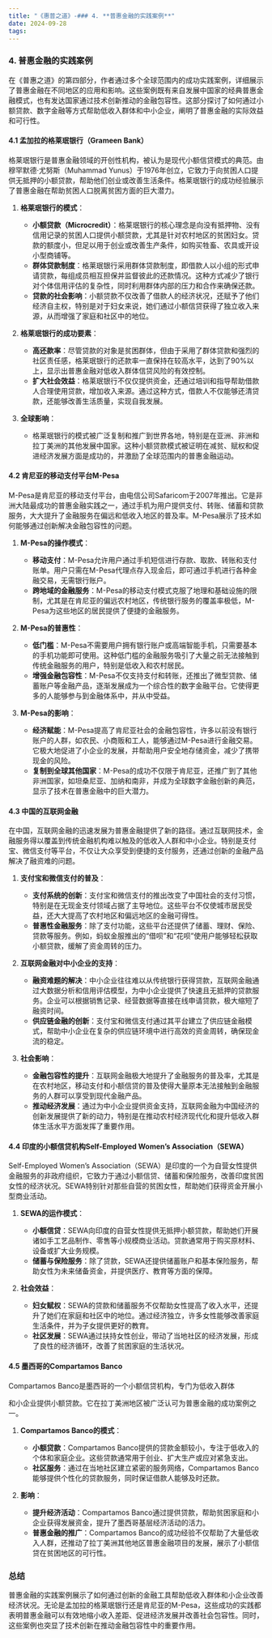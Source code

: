 ```yaml
---
title: "《惠普之道》-### 4. **普惠金融的实践案例**"
date: 2024-09-28
tags: 
---
```

### 4. **普惠金融的实践案例**

在《普惠之道》的第四部分，作者通过多个全球范围内的成功实践案例，详细展示了普惠金融在不同地区的应用和影响。这些案例既有来自发展中国家的经典普惠金融模式，也有发达国家通过技术创新推动的金融包容性。这部分探讨了如何通过小额贷款、数字金融等方式帮助低收入群体和中小企业，阐明了普惠金融的实际效益和可行性。

#### 4.1 **孟加拉的格莱珉银行（Grameen Bank）**

格莱珉银行是普惠金融领域的开创性机构，被认为是现代小额信贷模式的典范。由穆罕默德·尤努斯（Muhammad Yunus）于1976年创立，它致力于向贫困人口提供无抵押的小额贷款，帮助他们创业或改善生活条件。格莱珉银行的成功经验展示了普惠金融在帮助贫困人口脱离贫困方面的巨大潜力。

1. **格莱珉银行的模式**：
   - **小额贷款（Microcredit）**：格莱珉银行的核心理念是向没有抵押物、没有信用记录的贫困人口提供小额贷款，尤其是针对农村地区的贫困妇女。贷款的额度小，但足以用于创业或改善生产条件，如购买牲畜、农具或开设小型商铺等。
   - **群体贷款制度**：格莱珉银行采用群体贷款制度，即借款人以小组的形式申请贷款，每组成员相互担保并监督彼此的还款情况。这种方式减少了银行对个体信用评估的复杂性，同时利用群体内部的压力和合作来确保还款。
   - **贷款的社会影响**：小额贷款不仅改善了借款人的经济状况，还赋予了他们经济自主权，特别是对于妇女来说，她们通过小额信贷获得了独立收入来源，从而增强了家庭和社区中的地位。

2. **格莱珉银行的成功要素**：
   - **高还款率**：尽管贷款的对象是贫困群体，但由于采用了群体贷款和强烈的社区责任感，格莱珉银行的还款率一直保持在较高水平，达到了90%以上，显示出普惠金融对低收入群体信贷风险的有效控制。
   - **扩大社会效益**：格莱珉银行不仅仅提供资金，还通过培训和指导帮助借款人合理使用贷款，增加收入来源。通过这种方式，借款人不仅能够还清贷款，还能够改善生活质量，实现自我发展。

3. **全球影响**：
   - 格莱珉银行的模式被广泛复制和推广到世界各地，特别是在亚洲、非洲和拉丁美洲的其他发展中国家。这种小额贷款模式被证明在减贫、赋权和促进经济发展方面是成功的，并激励了全球范围内的普惠金融运动。

#### 4.2 **肯尼亚的移动支付平台M-Pesa**

M-Pesa是肯尼亚的移动支付平台，由电信公司Safaricom于2007年推出。它是非洲大陆最成功的普惠金融实践之一，通过手机为用户提供支付、转账、储蓄和贷款服务，大大提升了金融服务在偏远和低收入地区的普及率。M-Pesa展示了技术如何能够通过创新解决金融包容性的问题。

1. **M-Pesa的操作模式**：
   - **移动支付**：M-Pesa允许用户通过手机短信进行存款、取款、转账和支付账单。用户只需在M-Pesa代理点存入现金后，即可通过手机进行各种金融交易，无需银行账户。
   - **跨地域的金融服务**：M-Pesa的移动支付模式克服了地理和基础设施的限制，尤其是在肯尼亚的偏远农村地区，传统银行服务的覆盖率极低，M-Pesa为这些地区的居民提供了便捷的金融服务。
   
2. **M-Pesa的普惠性**：
   - **低门槛**：M-Pesa不需要用户拥有银行账户或高端智能手机，只需要基本的手机功能即可使用。这种低门槛的金融服务吸引了大量之前无法接触到传统金融服务的用户，特别是低收入和农村居民。
   - **增强金融包容性**：M-Pesa不仅支持支付和转账，还推出了微型贷款、储蓄账户等金融产品，逐渐发展成为一个综合性的数字金融平台。它使得更多的人能够参与到金融体系中，并从中受益。

3. **M-Pesa的影响**：
   - **经济赋能**：M-Pesa提高了肯尼亚社会的金融包容性，许多以前没有银行账户的人群，如农民、小商贩和工人，能够通过M-Pesa进行金融交易。它极大地促进了小企业的发展，并帮助用户安全地存储资金，减少了携带现金的风险。
   - **复制到全球其他国家**：M-Pesa的成功不仅限于肯尼亚，还推广到了其他非洲国家，如坦桑尼亚、加纳和南非，并成为全球数字金融创新的典范，显示了技术在普惠金融中的巨大潜力。

#### 4.3 **中国的互联网金融**

在中国，互联网金融的迅速发展为普惠金融提供了新的路径。通过互联网技术，金融服务得以覆盖到传统金融机构难以触及的低收入人群和中小企业。特别是支付宝、微信支付等平台，不仅让大众享受到便捷的支付服务，还通过创新的金融产品解决了融资难的问题。

1. **支付宝和微信支付的普及**：
   - **支付系统的创新**：支付宝和微信支付的推出改变了中国社会的支付习惯，特别是在无现金支付领域占据了主导地位。这些平台不仅使城市居民受益，还大大提高了农村地区和偏远地区的金融可得性。
   - **普惠性金融服务**：除了支付功能，这些平台还提供了储蓄、理财、保险、贷款等服务。例如，蚂蚁金服推出的“借呗”和“花呗”使用户能够轻松获取小额贷款，缓解了资金周转的压力。

2. **互联网金融对中小企业的支持**：
   - **融资难题的解决**：中小企业往往难以从传统银行获得贷款，互联网金融通过大数据分析和信用评估模型，为中小企业提供了快速且无抵押的贷款服务。企业可以根据销售记录、经营数据等直接在线申请贷款，极大缩短了融资时间。
   - **供应链金融的创新**：支付宝和微信支付通过其平台建立了供应链金融模式，帮助中小企业在复杂的供应链环境中进行高效的资金周转，确保现金流的稳定。

3. **社会影响**：
   - **金融包容性的提升**：互联网金融极大地提升了金融服务的普及率，尤其是在农村地区，移动支付和小额信贷的普及使得大量原本无法接触到金融服务的人群可以享受到现代金融产品。
   - **推动经济发展**：通过为中小企业提供资金支持，互联网金融为中国经济的创新发展提供了新的动力，特别是在推动农村经济现代化和提升低收入群体生活水平方面发挥了重要作用。

#### 4.4 **印度的小额信贷机构Self-Employed Women’s Association（SEWA）**

Self-Employed Women’s Association（SEWA）是印度的一个为自营女性提供金融服务的非政府组织，它致力于通过小额信贷、储蓄和保险服务，改善印度贫困女性的经济状况。SEWA特别针对那些自营的贫困女性，帮助她们获得资金开展小型商业活动。

1. **SEWA的运作模式**：
   - **小额信贷**：SEWA向印度的自营女性提供无抵押小额贷款，帮助她们开展诸如手工艺品制作、零售等小规模商业活动。贷款通常用于购买原材料、设备或扩大业务规模。
   - **储蓄与保险服务**：除了贷款，SEWA还提供储蓄账户和基本保险服务，帮助女性为未来储备资金，并提供医疗、教育等方面的保障。

2. **社会效益**：
   - **妇女赋权**：SEWA的贷款和储蓄服务不仅帮助女性提高了收入水平，还提升了她们在家庭和社区中的地位。通过经济独立，许多女性能够改善家庭生活条件，并为子女提供更好的教育。
   - **社区发展**：SEWA通过扶持女性创业，带动了当地社区的经济发展，形成了良性的经济循环，改善了贫困家庭的生活状况。

#### 4.5 **墨西哥的Compartamos Banco**

Compartamos Banco是墨西哥的一个小额信贷机构，专门为低收入群体

和小企业提供小额贷款。它在拉丁美洲地区被广泛认可为普惠金融的成功案例之一。

1. **Compartamos Banco的模式**：
   - **小额贷款**：Compartamos Banco提供的贷款金额较小，专注于低收入的个体和家庭企业。这些贷款通常用于创业、扩大生产或应对紧急支出。
   - **社区服务**：通过在当地社区建立紧密的服务网络，Compartamos Banco能够提供个性化的贷款服务，同时保证借款人能够及时还款。

2. **影响**：
   - **提升经济活动**：Compartamos Banco通过提供贷款，帮助贫困家庭和小企业获得发展资金，提升了墨西哥基层经济活动的活力。
   - **普惠金融的推广**：Compartamos Banco的成功经验不仅帮助了大量低收入人群，还推动了拉丁美洲其他地区普惠金融项目的发展，展示了小额信贷在贫困地区的可行性。

### 总结

普惠金融的实践案例展示了如何通过创新的金融工具帮助低收入群体和小企业改善经济状况。无论是孟加拉的格莱珉银行还是肯尼亚的M-Pesa，这些成功的实践都表明普惠金融可以有效地缩小收入差距、促进经济发展并改善社会包容性。同时，这些案例也突显了技术创新在推动金融包容性中的重要作用。
